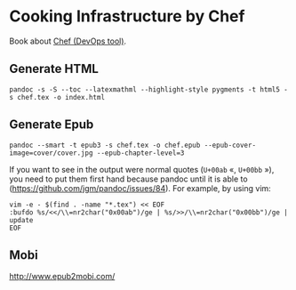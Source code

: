 # Cooking Infrastructure by Chef

Book about [Chef (DevOps tool)](http://www.getchef.com/chef/).

## Generate HTML

    pandoc -s -S --toc --latexmathml --highlight-style pygments -t html5 -s chef.tex -o index.html

## Generate Epub

    pandoc --smart -t epub3 -s chef.tex -o chef.epub --epub-cover-image=cover/cover.jpg --epub-chapter-level=3

If you want to see in the output were normal quotes (`U+00ab` &laquo;, `U+00bb` &raquo;), you need to put them first hand because pandoc until it is able to (https://github.com/jgm/pandoc/issues/84). For example, by using vim:

    vim -e - $(find . -name "*.tex") << EOF
    :bufdo %s/<</\\=nr2char("0x00ab")/ge | %s/>>/\\=nr2char("0x00bb")/ge | update
    EOF


## Mobi

http://www.epub2mobi.com/